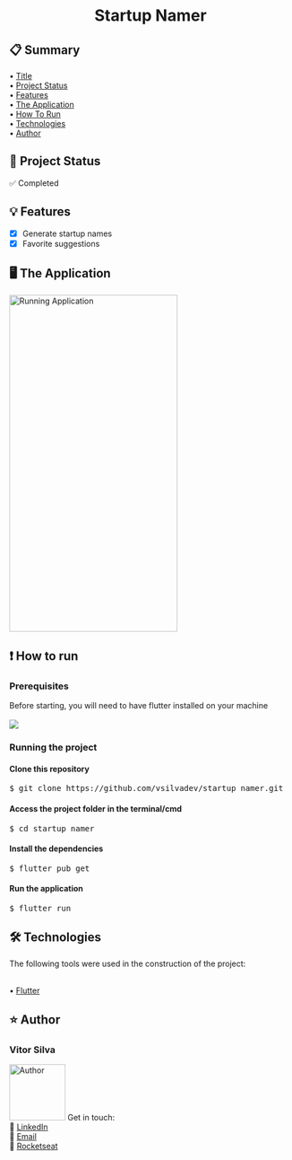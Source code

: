 <div align="center">
  <a name="title">
    <h1>Startup Namer</h1>
  </a>
</div>

<p align="center"An app that automatically generates name suggestions for a new startup.</p>

<h2>📋 Summary</h2>
  • <a href="#title">Title</a> <br>
  • <a href="#project_status">Project Status</a> <br>
  • <a href="#features">Features</a> <br>
  • <a href="#application">The Application</a> <br>
  • <a href="#how-to">How To Run</a> <br>
  • <a href="#tech">Technologies</a> <br>
  • <a href="#author">Author</a> <br>

<h2>🚀 Project Status<a name="project_status"></a></h2>
 ✅ Completed

<h2>💡 Features<a name="features"></a></h2>

- [X] Generate startup names
- [X] Favorite suggestions

<h2>🖥 The Application<a name="application"></a></h2>
<img src="https://github.com/vsilvadev/startup_namer/blob/master/github_assets/startupnamegenerator.gif" width="300" height="600" alt="Running Application">

<h2>❗ How to run<a name="how-to"></a></h2>
<h3>Prerequisites</h3>
Before starting, you will need to have flutter installed on your machine<br><br>
<a href="https://docs.flutter.dev/get-started/install">
<img src="https://img.shields.io/static/v1?label=Install&message=FLUTTER&color=2188b6&style=for-the-badge"/>
</a>

<h3>Running the project</h3>

<h4>Clone this repository</h4>
<pre>
$ git clone https://github.com/vsilvadev/startup_namer.git
</pre>

<h4>Access the project folder in the terminal/cmd</h4>
<pre>
$ cd startup_namer
</pre>

<h4>Install the dependencies</h4>
<pre>
$ flutter pub get 
</pre>

<h4>Run the application</h4>
<pre>
$ flutter run
</pre>

<h2>🛠 Technologies<a name="tech"></a></h2>
The following tools were used in the construction of the project: <br><br>

• <a href="https://flutter.dev/">Flutter</a> <br> 

<h2>⭐ Author<a name="author"></a></h2>
<h3>Vitor Silva</h3> 
<img src="https://avatars3.githubusercontent.com/u/60434378?s=400&u=f3497d52861de514e8a1973fd3dce8132ed7aa8d&v=4" alt="Author" width="100" height="100">
Get in touch: <br>
💼 <a href="https://www.linkedin.com/in/vitor-andre-batista-silva/">LinkedIn</a><br>
📧 <a href="mailto:vitorabsilva10@gmail.com">Email</a><br>
🚀 <a href="https://app.rocketseat.com.br/me/function">Rocketseat</a>
